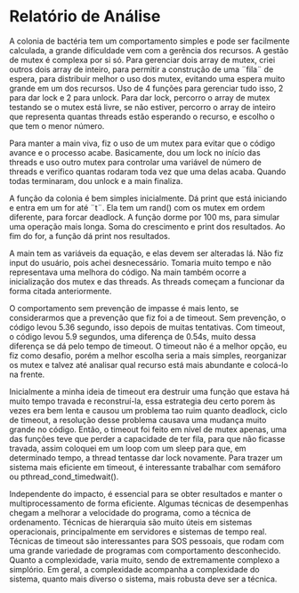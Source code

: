 # Relatório de Análise

A colonia de bactéria tem um comportamento simples e pode ser facilmente calculada, a grande dificuldade vem com a gerência dos recursos. A gestão de mutex é complexa por si só. Para gerenciar dois array de mutex, criei outros dois array de inteiro, para permitir a construção de uma ¨fila¨ de espera, para distribuir melhor o uso dos mutex, evitando uma espera muito grande em um dos recursos. Uso de 4 funções para gerenciar tudo isso, 2 para dar lock e 2 para unlock. Para dar lock, percorro o array de mutex testando se o mutex está livre, se não estiver, percorro o array de inteiro que representa quantas threads estão esperando o recurso, e escolho o que tem o menor número.

Para manter a main viva, fiz o uso de um mutex para evitar que o código avance e o processo acabe. Basicamente, dou um lock no início das threads e uso outro mutex para controlar uma variável de número de threads e verifico quantas rodaram toda vez que uma delas acaba. Quando todas terminaram, dou unlock e a main finaliza.

A função da colonia é bem simples inicialmente. Dá print que está iniciando e entra em um for até ¨t¨. Ela tem um rand() com os mutex em ordem diferente, para forcar deadlock. A função dorme por 100 ms, para simular uma operação mais longa. Soma do crescimento e print dos resultados. Ao fim do for, a função dá print nos resultados.

A main tem as variáveis da equação, e elas devem ser alteradas lá. Não fiz input do usuário, pois achei desnecessário. Tomaria muito tempo e não representava uma melhora do código. Na main também ocorre a inicialização dos mutex e das threads. As threads começam a funcionar da forma citada anteriormente.

O comportamento sem prevenção de impasse é mais lento, se considerarmos que a prevenção que fiz foi a de timeout. Sem prevenção, o código levou 5.36 segundo, isso depois de muitas tentativas. Com timeout, o código levou 5.9 segundos, uma diferença de 0.54s, muito dessa diferença se dá pelo tempo de timeout. O timeout não é a melhor opção, eu fiz como desafio, porém a melhor escolha seria a mais simples, reorganizar os mutex e talvez até analisar qual recurso está mais abundante e colocá-lo na frente.

Inicialmente a minha ideia de timeout era destruir uma função que estava há muito tempo travada e reconstruí-la, essa estrategia deu certo porem às vezes era bem lenta e causou um problema tao ruim quanto deadlock, ciclo de timeout, a resolução desse problema causava uma mudança muito grande no código. Então, o timeout foi feito em nível de mutex apenas, uma das funções teve que perder a capacidade de ter fila, para que não ficasse travada, assim coloquei em um loop com um sleep para que, em determinado tempo, a thread tentasse dar lock novamente. Para trazer um sistema mais eficiente em timeout, é interessante trabalhar com semáforo ou pthread_cond_timedwait().

Independente do impacto, é essencial para se obter resultados e manter o multiprocessamento de forma eficiente. Algumas técnicas de desempenhas chegam a melhorar a velocidade do programa, como a técnica de ordenamento. Técnicas de hierarquia são muito úteis em sistemas operacionais, principalmente em servidores e sistemas de tempo real. Técnicas de timeout são interessantes para SOS pessoais, que rodam com uma grande variedade de programas com comportamento desconhecido. Quanto a complexidade, varia muito, sendo de extremamente complexo a simplório. Em geral, a complexidade acompanha a complexidade do sistema, quanto mais diverso o sistema, mais robusta deve ser a técnica.
